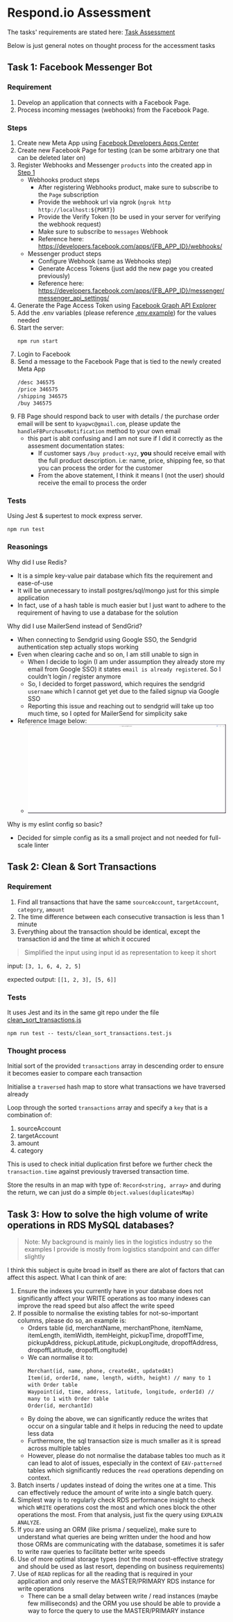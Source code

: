 # Respond.io Assessment

The tasks' requirements are stated here: [Task Assessment](https://drive.google.com/file/d/1lIf-25aQ1-s2BtJegcPVcWfpPw0M3aF0/view?usp=sharing)

Below is just general notes on thought process for the accessment tasks

## Task 1: Facebook Messenger Bot
### Requirement
1. Develop an application that connects with a Facebook Page.
2. Process incoming messages (webhooks) from the Facebook Page.

### Steps
1. Create new Meta App using [Facebook Developers Apps Center](https://developers.facebook.com/apps/?show_reminder=true)
2. Create new Facebook Page for testing (can be some arbitrary one that can be deleted later on)
3. Register Webhooks and Messenger `products` into the created app in [Step 1](#create-new-meta-app-using-facebook-developers-apps-center)
    - Webhooks product steps
        - After registering Webhooks product, make sure to subscribe to the `Page` subscription
        - Provide the webhook url via ngrok (`ngrok http http://localhost:${PORT}`)
        - Provide the Verify Token (to be used in your server for verifying the webhook request)
        - Make sure to subscribe to `messages` Webhook
        - Reference here: https://developers.facebook.com/apps/{FB_APP_ID}/webhooks/
    - Messenger product steps
        - Configure Webhook (same as Webhooks step)
        - Generate Access Tokens (just add the new page you created previously)
        - Reference here: https://developers.facebook.com/apps/{FB_APP_ID}/messenger/messenger_api_settings/
4. Generate the Page Access Token using [Facebook Graph API Explorer](https://developers.facebook.com/tools/explorer?method=GET&path=me?fields%3Did,name&version=v19.0)
5. Add the .env variables (please reference [.env.example](./.env.example)) for the values needed
6. Start the server:
    ```
    npm run start
    ```
7. Login to Facebook
8. Send a message to the Facebook Page that is tied to the newly created Meta App
    ```
    /desc 346575
    /price 346575
    /shipping 346575
    /buy 346575
    ```
9. FB Page should respond back to user with details / the purchase order email will be sent to `kyapwc@gmail.com`, please update the `handleFBPurchaseNotification` method to your own email
    - this part is abit confusing and I am not sure if I did it correctly as the assesment documentation states:
        - If customer says `/buy product-xyz`, **you** should receive email with the full product description. i.e: name, price, shipping fee, so that you can process the order for the customer
        - From the above statement, I think it means I (not the user) should receive the email to process the order

### Tests
Using Jest & supertest to mock express server.

```
npm run test
```

### Reasonings
Why did I use Redis?
- It is a simple key-value pair database which fits the requirement and ease-of-use
- It will be unnecessary to install postgres/sql/mongo just for this simple application
- In fact, use of a hash table is much easier but I just want to adhere to the requirement of having to use a database for the solution

Why did I use MailerSend instead of SendGrid?
- When connecting to Sendgrid using Google SSO, the Sendgrid authentication step actually stops working
- Even when clearing cache and so on, I am still unable to sign in
    - When I decide to login (I am under assumption they already store my email from Google SSO) it states `email is already registered`. So I couldn't login / register anymore
    - So, I decided to forget password, which requires the sendgrid `username` which I cannot get yet due to the failed signup via Google SSO
    - Reporting this issue and reaching out to sendgrid will take up too much time, so I opted for MailerSend for simplicity sake
- Reference Image below:
    - ![Sendgrid Google SSO Failed Authentication](https://raw.githubusercontent.com/kyapwc/respondio-task/master/assets/sendgrid_fail_login.png)

Why is my eslint config so basic?
- Decided for simple config as its a small project and not needed for full-scale linter

## Task 2: Clean & Sort Transactions
### Requirement
1. Find all transactions that have the same `sourceAccount`, `targetAccount`, `category`, `amount`
2. The time difference between each consecutive transaction is less than 1 minute
3. Everything about the transaction should be identical, except the transaction id and the time at which it occured

> Simplified the input using input id as representation to keep it short

input: `[3, 1, 6, 4, 2, 5]`

expected output: `[[1, 2, 3], [5, 6]]`

### Tests
It uses Jest and its in the same git repo under the file [clean_sort_transactions.js](./clean_sort_transactions.js)
```
npm run test -- tests/clean_sort_transactions.test.js
```

### Thought process
Initial sort of the provided `transactions` array in descending order to ensure it becomes easier to compare each transaction

Initialise a `traversed` hash map to store what transactions we have traversed already

Loop through the sorted `transactions` array and specify a `key` that is a combination of:
1. sourceAccount
2. targetAccount
3. amount
4. category

This is used to check initial duplication first before we further check the `transaction.time` against previously traversed transaction time.

Store the results in an map with type of: `Record<string, array>` and during the return, we can just do a simple `Object.values(duplicatesMap)`

## Task 3: How to solve the high volume of write operations in RDS MySQL databases?
> Note: My background is mainly lies in the logistics industry so the examples I provide is mostly from logistics standpoint and can differ slightly

I think this subject is quite broad in itself as there are alot of factors that can affect this aspect. What I can think of are:

1. Ensure the indexes you currently have in your database does not significantly affect your WRITE operations as too many indexes can improve the read speed but also affect the write speed
2. If possible to normalise the existing tables for not-so-important columns, please do so, an example is:
    - Orders table (id, merchantName, merchantPhone, itemName, itemLength, itemWidth, itemHeight, pickupTime, dropoffTime, pickupAddress, pickupLatitude, pickupLongitude, dropoffAddress, dropoffLatitude, dropoffLongitude)
    - We can normalise it to:
        ```
        Merchant(id, name, phone, createdAt, updatedAt)
        Item(id, orderId, name, length, width, height) // many to 1 with Order table
        Waypoint(id, time, address, latitude, longitude, orderId) // many to 1 with Order table
        Order(id, merchantId)
        ```
    - By doing the above, we can significantly reduce the writes that occur on a singular table and it helps in reducing the need to update less data
    - Furthermore, the sql transaction size is much smaller as it is spread across multiple tables
    - However, please do not normalise the database tables too much as it can lead to alot of issues, especially in the context of `EAV-patterned` tables which significantly reduces the `read` operations depending on context.
3. Batch inserts / updates instead of doing the writes one at a time. This can effectively reduce the amount of write into a single batch query.
4. Simplest way is to regularly check RDS performance insight to check which `WRITE` operations cost the most and which ones block the other operations the most. From that analysis, just fix the query using `EXPLAIN ANALYZE`.
5. If you are using an ORM (like prisma / sequelize), make sure to understand what queries are being written under the hood and how those ORMs are communicating with the database, sometimes it is safer to write raw queries to facilitate better write speeds
6. Use of more optimal storage types (not the most cost-effective strategy and should be used as last resort, depending on business requirements)
7. Use of `READ` replicas for all the reading that is required in your application and only reserve the MASTER/PRIMARY RDS instance for write operations
    - There can be a small delay between write / read instances (maybe few milliseconds) and the ORM you use should be able to provide a way to force the query to use the MASTER/PRIMARY instance
